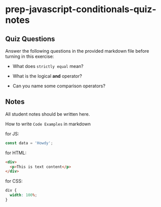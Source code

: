 # prep-javascript-conditionals-quiz-notes

## Quiz Questions

Answer the following questions in the provided markdown file before turning in this exercise:

- What does `strictly equal` mean?

- What is the logical **and** operator?

- Can you name some comparison operators?

## Notes

All student notes should be written here.

How to write `Code Examples` in markdown

for JS:

```javascript
const data = 'Howdy';
```

for HTML:

```html
<div>
  <p>This is text content</p>
</div>
```

for CSS:

```css
div {
  width: 100%;
}
```
